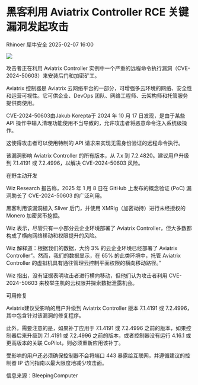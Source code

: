 #  黑客利用 Aviatrix Controller RCE 关键漏洞发起攻击   
Rhinoer  犀牛安全   2025-02-07 16:00  
  
![](https://mmbiz.qpic.cn/mmbiz_png/qvpgicaewUBmHhbBXfQiamrop040eReAcz8IZ1iatZoByxHcaJtLsJPUUtqUAJT0ibYnPHicZiaibicaY3QeH0l10N0Vow/640?wx_fmt=png&from=appmsg "")  
  
攻击者正在利用 Aviatrix Controller 实例中一个严重的远程命令执行漏洞（CVE-2024-50603）来安装后门和加密矿工。  
  
Aviatrix 控制器是 Aviatrix 云网络平台的一部分，可增强多云环境的网络、安全性和运营可视性。它可供企业、DevOps 团队、网络工程师、云架构师和托管服务提供商使用。  
  
CVE-2024-50603由Jakub Korepta于 2024 年 10 月 17 日发现，是由于某些 API 操作中输入清理功能使用不当导致的，允许攻击者将恶意命令注入系统级操作。  
  
这使得攻击者可以使用特制的 API 请求来实现无需身份验证的远程命令执行。  
  
该漏洞影响 Aviatrix Controller 的所有版本，从 7.x 到 7.2.4820。建议用户升级到 7.1.4191 或 7.2.4996，以解决 CVE-2024-50603 风险。  
  
在野主动开发  
  
Wiz Research 报告称，2025 年 1 月 8 日在 GitHub 上发布的概念验证 (PoC) 漏洞助长了 CVE-2024-50603 的广泛利用。  
  
黑客利用该漏洞植入 Sliver 后门，并使用 XMRig（加密劫持）进行未经授权的 Monero 加密货币挖掘。  
  
Wiz 表示，尽管只有一小部分云企业环境部署了 Aviatrix Controller，但大多数都构成了横向网络移动和权限提升的风险。  
  
Wiz 解释道：根据我们的数据，大约 3% 的云企业环境已经部署了 Aviatrix Controller”。然而，我们的数据显示，在 65% 的此类环境中，托管 Aviatrix Controller 的虚拟机具有通往管理云控制平面权限的横向移动路径。”  
  
Wiz 指出，没有证据表明攻击者进行横向移动，但他们认为攻击者利用 CVE-2024-50603 来枚举主机的云权限并探索数据泄露机会。  
  
可用修复  
  
Aviatrix建议受影响的用户升级到 Aviatrix Controller 版本 7.1.4191 或 7.2.4996，其中包含针对该漏洞的修复程序。  
  
此外，需要注意的是，如果补丁应用于 7.1.4191 或 7.2.4996 之前的版本，如果控制器后来升级到 7.1.4191 或 7.2.4996 之前的版本，或者控制器没有运行 4.16.1 或更高版本的关联 CoPilot，则必须重新应用该补丁。  
  
受影响的用户还必须确保控制器不会将端口 443 暴露给互联网，并遵循建议的控制器 IP 访问指南以最大限度地减少攻击面。  
  
  
信息来源：BleepingComputer  
  
